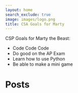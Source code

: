 ```yaml
---
layout: home
search_exclude: true
image: images/logo.png
title: CSA Goals for Marty
---
```

CSP Goals for Marty the Beast:
- Code Code Code
- Do good on the AP Exam
- Learn how to use Python
- Be able to make a mini game
# Posts
